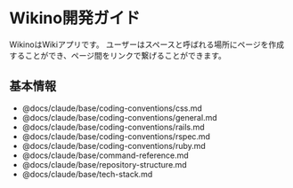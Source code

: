 # Wikino開発ガイド

WikinoはWikiアプリです。
ユーザーはスペースと呼ばれる場所にページを作成することができ、ページ間をリンクで繋げることができます。

## 基本情報

- @docs/claude/base/coding-conventions/css.md
- @docs/claude/base/coding-conventions/general.md
- @docs/claude/base/coding-conventions/rails.md
- @docs/claude/base/coding-conventions/rspec.md
- @docs/claude/base/coding-conventions/ruby.md
- @docs/claude/base/command-reference.md
- @docs/claude/base/repository-structure.md
- @docs/claude/base/tech-stack.md
